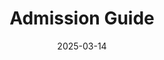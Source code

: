 ---
title: Admission Guide
date: 2025-03-14
type: landing

sections:
  - block: markdown
    content:
      title: Admission Guide for Gravity Energy Storage Research Group
      text: |-
        
        ---

        The **Gravity Energy Storage Research Group**, affiliated with the State Key Laboratory of New Energy Power Systems at North China Electric Power University, is a specialized research team in gravity energy storage. We focus on developing theoretical methods, key technologies, demonstration platforms, and equipment R&D to address the major demands of large-scale renewable energy integration, particularly wind and solar power, striving to contribute cutting-edge solutions for global energy transition.

        Our research work has received long-term support from the **National Natural Science Foundation, Provincial and Ministerial Science and Technology Projects**, and numerous leading energy and power enterprises. Our core competencies lie in **power plant-level operation control and hybrid energy storage system design**, **gravity storage potential assessment and engineering demonstration**, and **intelligent operation and optimization scheduling**. While emphasizing industrial applications, we also encourage talented students to delve into innovative methodologies and publish high-quality papers. We have published numerous papers in prestigious journals and conferences, led project applications, and participated in technical standard development, establishing influence in key energy storage technologies.

        The **Graduate Research Team** is the driving force behind our theoretical innovation and technological breakthroughs. We maintain a balanced approach to training, emphasizing both "high-level research output and industrial application value." We encourage graduate students to find their interests and strengths along the "basic research—technology development—industrial transformation" chain, providing them with flexible research support systems. We believe academic research requires both adequate resources and platforms while maintaining freedom of exploration and enjoyment in the research process.

        Below is admission information for doctoral students, master's students, interns, and postdoctoral researchers. We welcome passionate individuals interested in large-scale energy storage and renewable energy technologies to join us.

        ---

        ## **Admission Categories**

        We are currently recruiting:
        - **PhD Students**: Strong interest in gravity energy storage, solid professional foundation, and research potential
        - **Master's Students**: Willing to engage in energy storage technology research, with good academic qualities and team spirit
        - **Interns**: Current undergraduate or graduate students seeking practical experience in energy storage and real engineering scenarios
        - **Postdoctoral Researchers**: PhD holders in related fields, capable of independent research with international perspective

        ---

        ## **Research Directions**

        - **Power Plant-level Operation Control and Configuration Optimization**  
          Focus on dynamic response and power dispatch strategies under multiple operating conditions to improve system efficiency and safety.
        - **Hybrid Energy Storage System Design**  
          Combine gravity storage with other storage forms, exploring coupling mechanisms and multi-energy coordination for efficient solutions in various geographical environments.
        - **Gravity Storage Potential and Comprehensive Benefit Assessment**  
          Quantify the value of gravity storage from geological compatibility, economics, and carbon reduction perspectives to provide scientific basis for large-scale promotion.
        - **Intelligent Technology Applications**  
          Integrate AI and big data for fault prevention, state prediction, and adaptive scheduling to enhance operational intelligence.

        ---

        ## **Team Advantages**

        - **State Key Laboratory Support**: Advanced experimental platforms and research equipment providing high-level research environment
        - **Industry-University Cooperation and International Exchange**: Collaborations with renowned enterprises and research institutions worldwide
        - **Comprehensive Funding System**: Sufficient financial support through various projects and research funds
        - **Full-Chain Development Process**: From basic theory to demonstration projects, encouraging student participation at all stages

        ---

        ## **Application Process**

        If interested, please send your CV, transcripts, and research proposal to: **chenyanbo@ncepu.edu.cn**  
        Include in the email subject: "Application for XX (PhD/Master/Intern/Postdoc)-Name-University Major"

        Visit [our website](/) for more detailed research content and guidance.

        If you are passionate about gravity energy storage and renewable energy, we welcome you to join us through various channels after consulting with your advisor. We look forward to exploring the endless potential of energy storage technology together and transforming the future energy system.

    design:
      columns: '1'
      spacing:
        padding: ['20px', '0', '20px', '0']

  - block: markdown
    content:
      title: Contact Us
      text: |-
        <div class="custom-contact-list">
          <div class="contact-item">
            <i class="fas fa-envelope"></i>
            <span><strong>chenyanbo@ncepu.edu.cn</strong></span>
          </div>
          <div class="contact-item">
            <i class="fas fa-phone"></i>
            <span><strong>+86-010-61771723</strong></span>
          </div>
          <div class="contact-item">
            <i class="fas fa-map-marker-alt"></i>
            <span><strong>Room A758, Main Building, North China Electric Power University, No.2 Beinong Road, Changping District, Beijing, China</strong></span>
          </div>
          <div class="contact-item">
            <i class="fas fa-clock"></i>
            <span><strong>Monday to Friday, 9:00 AM to 5:00 PM</strong></span>
          </div>
        </div>
    design:
      columns: '1'
      spacing:
        padding: ['20px', '0', '20px', '0']
      
  - block: contact
    content:
      map: true
      coordinates:
        latitude: '40.089709923765284'
        longitude: '116.30624555215269'
    design:
      columns: '1'
---